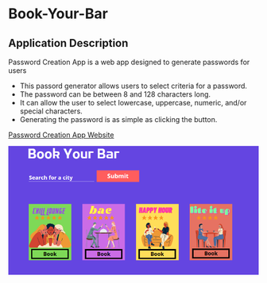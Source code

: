 # Book-Your-Bar

## Application Description ##

Password Creation App is a web app designed to generate passwords for users

* This passord generator allows users to select criteria for a password.
* The password can be between 8 and 128 characters long.
* It can allow the user to select lowercase, uppercase, numeric, and/or special characters.
* Generating the password is as simple as clicking the button.

[Password Creation App Website](https://book-your-bar.netlify.app/)

![Preliminary Mockup](/assets/images/mockup.png "Mock-up") 